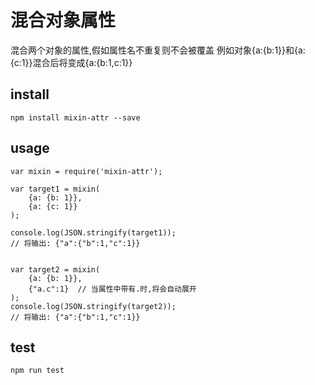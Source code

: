 # 混合对象属性
 混合两个对象的属性,假如属性名不重复则不会被覆盖
 例如对象{a:{b:1}}和{a:{c:1}}混合后将变成{a:{b:1,c:1}}

## install
```
npm install mixin-attr --save
```

## usage
```
var mixin = require('mixin-attr');

var target1 = mixin(
    {a: {b: 1}},
    {a: {c: 1}}
);

console.log(JSON.stringify(target1));
// 将输出: {"a":{"b":1,"c":1}}


var target2 = mixin(
    {a: {b: 1}},
    {"a.c":1}  // 当属性中带有.时,将会自动展开
);
console.log(JSON.stringify(target2));
// 将输出: {"a":{"b":1,"c":1}}

```


## test
```
npm run test
```